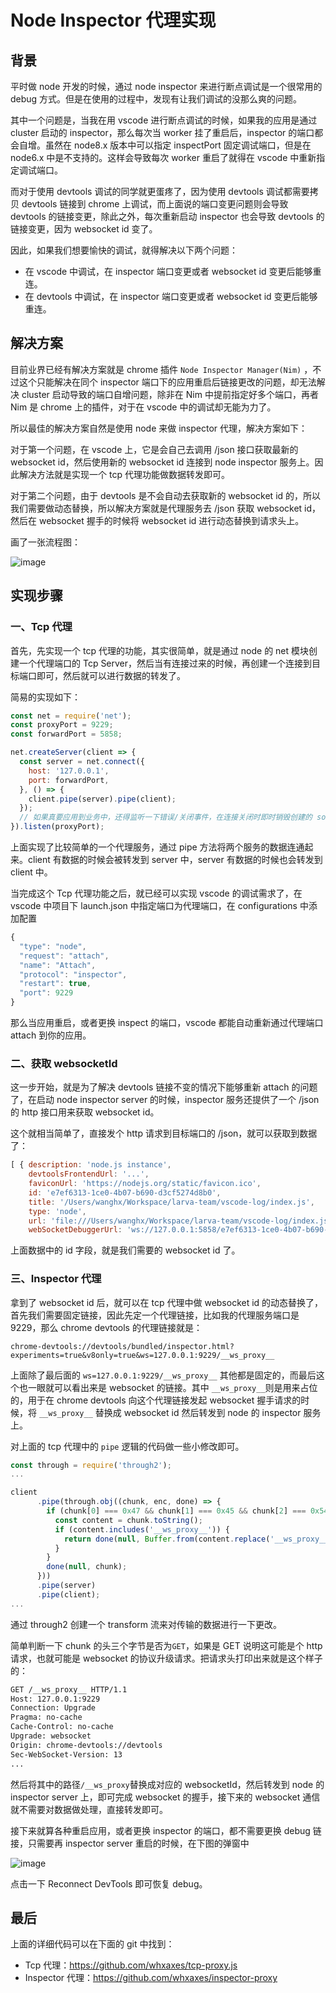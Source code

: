 # Node Inspector 代理实现

## 背景

平时做 node 开发的时候，通过 node inspector 来进行断点调试是一个很常用的 debug 方式。但是在使用的过程中，发现有让我们调试的没那么爽的问题。

其中一个问题是，当我在用 vscode 进行断点调试的时候，如果我的应用是通过 cluster 启动的 inspector，那么每次当 worker 挂了重启后，inspector 的端口都会自增。虽然在 node8.x 版本中可以指定 inspectPort 固定调试端口，但是在 node6.x 中是不支持的。这样会导致每次 worker 重启了就得在 vscode 中重新指定调试端口。

而对于使用 devtools 调试的同学就更蛋疼了，因为使用 devtools 调试都需要拷贝 devtools 链接到 chrome 上调试，而上面说的端口变更问题则会导致 devtools 的链接变更，除此之外，每次重新启动 inspector 也会导致 devtools 的链接变更，因为 websocket id 变了。

因此，如果我们想要愉快的调试，就得解决以下两个问题：

- 在 vscode 中调试，在 inspector 端口变更或者 websocket id 变更后能够重连。
- 在 devtools 中调试，在 inspector 端口变更或者 websocket id 变更后能够重连。

## 解决方案

目前业界已经有解决方案就是 chrome 插件 `Node Inspector Manager(Nim)` ，不过这个只能解决在同个 inspector 端口下的应用重启后链接更改的问题，却无法解决 cluster 启动导致的端口自增问题，除非在 Nim 中提前指定好多个端口，再者 Nim 是 chrome 上的插件，对于在 vscode 中的调试却无能为力了。

所以最佳的解决方案自然是使用 node 来做 inspector 代理，解决方案如下：

对于第一个问题，在 vscode 上，它是会自己去调用 /json 接口获取最新的 websocket id，然后使用新的 websocket id 连接到 node inspector 服务上。因此解决方法就是实现一个 tcp 代理功能做数据转发即可。

对于第二个问题，由于 devtools 是不会自动去获取新的 websocket id 的，所以我们需要做动态替换，所以解决方案就是代理服务去 /json 获取 websocket id，然后在 websocket 握手的时候将 websocket id 进行动态替换到请求头上。

画了一张流程图：

![image](https://user-images.githubusercontent.com/5856440/30554809-5768c224-9cd8-11e7-9549-b7cf920c4e7c.png)

## 实现步骤

### 一、Tcp 代理

首先，先实现一个 tcp 代理的功能，其实很简单，就是通过 node 的 net 模块创建一个代理端口的 Tcp Server，然后当有连接过来的时候，再创建一个连接到目标端口即可，然后就可以进行数据的转发了。

简易的实现如下：

```js
const net = require('net');
const proxyPort = 9229;
const forwardPort = 5858;

net.createServer(client => {
  const server = net.connect({
    host: '127.0.0.1',
    port: forwardPort,
  }, () => {
    client.pipe(server).pipe(client);
  });
  // 如果真要应用到业务中，还得监听一下错误/关闭事件，在连接关闭时即时销毁创建的 socket。
}).listen(proxyPort);
```

上面实现了比较简单的一个代理服务，通过 pipe 方法将两个服务的数据连通起来。client 有数据的时候会被转发到 server 中，server 有数据的时候也会转发到 client 中。

当完成这个 Tcp 代理功能之后，就已经可以实现 vscode 的调试需求了，在 vscode 中项目下 launch.json 中指定端口为代理端口，在 configurations 中添加配置

```js
{
  "type": "node",
  "request": "attach",
  "name": "Attach",
  "protocol": "inspector",
  "restart": true,
  "port": 9229
}
```

那么当应用重启，或者更换 inspect 的端口，vscode 都能自动重新通过代理端口 attach 到你的应用。

### 二、获取 websocketId

这一步开始，就是为了解决 devtools 链接不变的情况下能够重新 attach 的问题了，在启动 node inspector server 的时候，inspector 服务还提供了一个 /json 的 http 接口用来获取 websocket id。

这个就相当简单了，直接发个 http 请求到目标端口的 /json，就可以获取到数据了：

```js
[ { description: 'node.js instance',
    devtoolsFrontendUrl: '...',
    faviconUrl: 'https://nodejs.org/static/favicon.ico',
    id: 'e7ef6313-1ce0-4b07-b690-d3cf5274d8b0',
    title: '/Users/wanghx/Workspace/larva-team/vscode-log/index.js',
    type: 'node',
    url: 'file:///Users/wanghx/Workspace/larva-team/vscode-log/index.js',
    webSocketDebuggerUrl: 'ws://127.0.0.1:5858/e7ef6313-1ce0-4b07-b690-d3cf5274d8b0' } ]
```

上面数据中的 id 字段，就是我们需要的 websocket id 了。

### 三、Inspector 代理

拿到了 websocket id 后，就可以在 tcp 代理中做 websocket id 的动态替换了，首先我们需要固定链接，因此先定一个代理链接，比如我的代理服务端口是 9229，那么 chrome devtools 的代理链接就是：

```
chrome-devtools://devtools/bundled/inspector.html?experiments=true&v8only=true&ws=127.0.0.1:9229/__ws_proxy__
```

上面除了最后面的 `ws=127.0.0.1:9229/__ws_proxy__` 其他都是固定的，而最后这个也一眼就可以看出来是 websocket 的链接。其中 `__ws_proxy__`则是用来占位的，用于在 chrome devtools 向这个代理链接发起 websocket 握手请求的时候，将 `__ws_proxy__` 替换成 websocket id 然后转发到 node 的 inspector 服务上。

对上面的 tcp 代理中的 `pipe` 逻辑的代码做一些小修改即可。

```js
const through = require('through2');
...

client
      .pipe(through.obj((chunk, enc, done) => {
        if (chunk[0] === 0x47 && chunk[1] === 0x45 && chunk[2] === 0x54) {
          const content = chunk.toString();
          if (content.includes('__ws_proxy__')) {
            return done(null, Buffer.from(content.replace('__ws_proxy__', websocketId)));
          }
        }
        done(null, chunk);
      }))
      .pipe(server)
      .pipe(client);
...
```

通过 through2 创建一个 transform 流来对传输的数据进行一下更改。

简单判断一下 chunk 的头三个字节是否为`GET`，如果是 GET 说明这可能是个 http 请求，也就可能是 websocket 的协议升级请求。把请求头打印出来就是这个样子的：

```bash
GET /__ws_proxy__ HTTP/1.1
Host: 127.0.0.1:9229
Connection: Upgrade
Pragma: no-cache
Cache-Control: no-cache
Upgrade: websocket
Origin: chrome-devtools://devtools
Sec-WebSocket-Version: 13
...
```

然后将其中的路径`/__ws_proxy`替换成对应的 websocketId，然后转发到 node 的 inspector server 上，即可完成 websocket 的握手，接下来的 websocket 通信就不需要对数据做处理，直接转发即可。

接下来就算各种重启应用，或者更换 inspector 的端口，都不需要更换 debug 链接，只需要再 inspector server 重启的时候，在下图的弹窗中

![image](https://user-images.githubusercontent.com/5856440/30554708-09033966-9cd8-11e7-81e6-69f8c7f4939e.png)

点击一下 Reconnect DevTools 即可恢复 debug。

## 最后

上面的详细代码可以在下面的 git 中找到：

- Tcp 代理：https://github.com/whxaxes/tcp-proxy.js
- Inspector 代理：https://github.com/whxaxes/inspector-proxy

